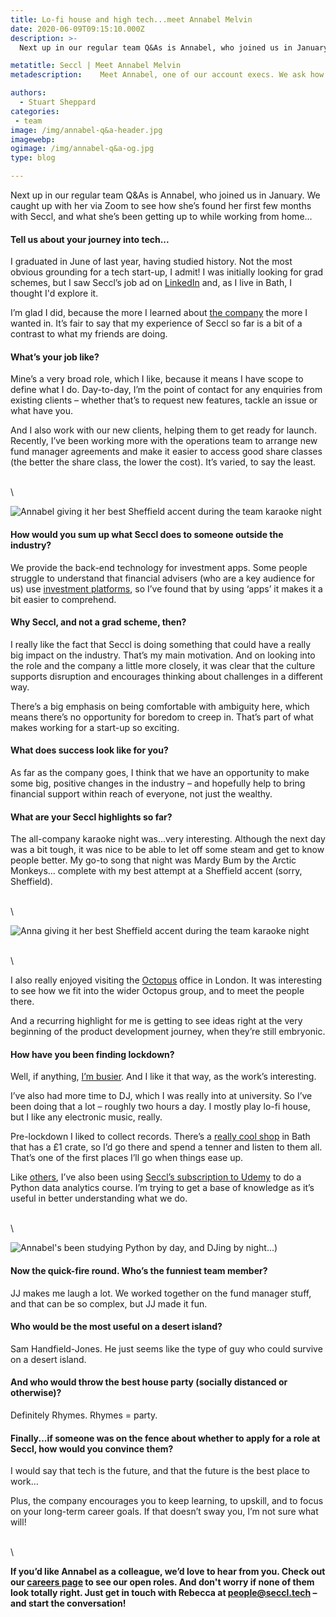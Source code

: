 ```yaml
---
title: Lo-fi house and high tech...meet Annabel Melvin
date: 2020-06-09T09:15:10.000Z
description: >-
  Next up in our regular team Q&As is Annabel, who joined us in January. We caught up with her via Zoom to see how she’s found her first few months with Seccl, and what she’s been getting up to while working from home...

metatitle: Seccl | Meet Annabel Melvin
metadescription:    Meet Annabel, one of our account execs. We ask how she’s found her first few months with Seccl, and what she’s been getting up to while working from home...

authors:
  - Stuart Sheppard
categories:
 - team
image: /img/annabel-q&a-header.jpg
imagewebp:
ogimage: /img/annabel-q&a-og.jpg
type: blog

---
```


Next up in our regular team Q&As is Annabel, who joined us in January. We caught up with her via Zoom to see how she’s found her first few months with Seccl, and what she’s been getting up to while working from home...

#### Tell us about your journey into tech...

I graduated in June of last year, having studied history. Not the most obvious grounding for a tech start-up, I admit! I was initially looking for grad schemes, but I saw Seccl’s job ad on <a href="https://www.linkedin.com/company/11050304" target="_blank">LinkedIn</a> and, as I live in Bath, I thought I'd explore it.

I’m glad I did, because the more I learned about [the company](/careers) the more I wanted in. It’s fair to say that my experience of Seccl so far is a bit of a contrast to what my friends are doing.

#### What’s your job like?

Mine’s a very broad role, which I like, because it means I have scope to define what I do. Day-to-day, I’m the point of contact for any enquiries from existing clients – whether that’s to request new features, tackle an issue or what have you.

And I also work with our new clients, helping them to get ready for launch. Recently, I’ve been  working more with the operations team to arrange new fund manager agreements and make it easier to access good share classes (the better the share class, the lower the cost). It’s varied, to say the least.

\
\

![Annabel giving it her best Sheffield accent during the team karaoke night](/img/annabel-polaroids.jpg)

#### How would you sum up what Seccl does to someone outside the industry?

We provide the back-end technology for investment apps. Some people struggle to understand that financial advisers (who are a key audience for us) use [investment platforms](/platform), so I’ve found that by using ‘apps’ it makes it a bit easier to comprehend.

#### Why Seccl, and not a grad scheme, then?

I really like the fact that Seccl is doing something that could have a really big impact on the industry. That’s my main motivation. And on looking into the role and the company a little more closely, it was clear that the culture supports disruption and encourages thinking about challenges in a different way.

There’s a big emphasis on being comfortable with ambiguity here, which means there’s no opportunity for boredom to creep in. That’s part of what makes working for a start-up so exciting.

#### What does success look like for you?

As far as the company goes, I think that we have an opportunity to make some big, positive changes in the industry – and hopefully help to bring financial support within reach of everyone, not just the wealthy.

#### What are your Seccl highlights so far?

The all-company karaoke night was...very interesting. Although the next day was a bit tough, it was nice to be able to let off some steam and get to know people better. My go-to song that night was Mardy Bum by the Arctic Monkeys… complete with my best attempt at a Sheffield accent (sorry, Sheffield).

\
\

![Anna giving it her best Sheffield accent during the team karaoke night](/img/annabel-karaoke.jpg)

\
\

I also really enjoyed visiting the <a href="https://octopusgroup.com" target="_blank">Octopus</a> office in London. It was interesting to see how we fit into the wider Octopus group, and to meet the people there.

And a recurring highlight for me is getting to see ideas right at the very beginning of the product development journey, when they’re still embryonic.

#### How have you been finding lockdown?

Well, if anything, [I’m busier](/blog/work-from-home-diary-2/). And I like it that way, as the work’s interesting.

I’ve also had more time to DJ, which I was really into at university. So I’ve been doing that a lot – roughly two hours a day. I mostly play lo-fi house, but I like any electronic music, really.

Pre-lockdown I liked to collect records. There’s a <a href="https://www.longlivevinyl.net/resolution-records/" target="_blank">really cool shop</a> in Bath that has a £1 crate, so I’d go there and spend a tenner and listen to them all. That’s one of the first places I’ll go when things ease up.

Like [others](/blog/meet-anna-vidal), I’ve also been using [Seccl’s subscription to Udemy](/blog/like-learning-love-seccl) to do a Python data analytics course. I’m trying to get a base of knowledge as it’s useful in better understanding what we do.

\
\

![Annabel's been studying Python by day, and DJing by night...)](/img/annabel.jpg)

#### Now the quick-fire round. Who’s the funniest team member?

JJ makes me laugh a lot. We worked together on the fund manager stuff, and that can be so complex, but JJ made it fun.

#### Who would be the most useful on a desert island?

Sam Handfield-Jones. He just seems like the type of guy who could survive on a desert island.

#### And who would throw the best house party (socially distanced or otherwise)?

Definitely Rhymes. Rhymes = party.

#### Finally...if someone was on the fence about whether to apply for a role at Seccl, how would you convince them?

I would say that tech is the future, and that the future is the best place to work…

Plus, the company encourages you to keep learning, to upskill, and to focus on your long-term career goals. If that doesn’t sway you, I’m not sure what will!

\
\

<strong> If you’d like Annabel as a colleague, we’d love to hear from you. Check out our [careers page](/careers) to see our open roles. And don't worry if none of them look totally right. Just get in touch with Rebecca at <a href="mailto:people@seccl.tech?subject=I'm interested in working at Seccl!">people@seccl.tech</a> – and start the conversation!</strong>
